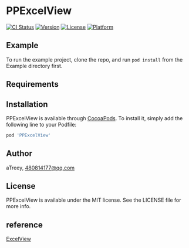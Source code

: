 # PPExcelView

[![CI Status](http://img.shields.io/travis/aTreey/PPExcelView.svg?style=flat)](https://travis-ci.org/aTreey/PPExcelView)
[![Version](https://img.shields.io/cocoapods/v/PPExcelView.svg?style=flat)](http://cocoapods.org/pods/PPExcelView)
[![License](https://img.shields.io/cocoapods/l/PPExcelView.svg?style=flat)](http://cocoapods.org/pods/PPExcelView)
[![Platform](https://img.shields.io/cocoapods/p/PPExcelView.svg?style=flat)](http://cocoapods.org/pods/PPExcelView)

## Example

To run the example project, clone the repo, and run `pod install` from the Example directory first.

## Requirements

## Installation

PPExcelView is available through [CocoaPods](http://cocoapods.org). To install
it, simply add the following line to your Podfile:

```ruby
pod 'PPExcelView'
```

## Author

aTreey, 480814177@qq.com

## License

PPExcelView is available under the MIT license. See the LICENSE file for more info.

## reference

[ExcelView](https://github.com/RmondJone/ExcelView)


